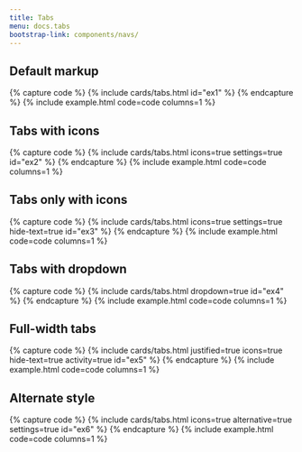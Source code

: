 ```yaml
---
title: Tabs
menu: docs.tabs
bootstrap-link: components/navs/
---
```


## Default markup

{% capture code %}
{% include cards/tabs.html id="ex1" %}
{% endcapture %}
{% include example.html code=code columns=1 %}

## Tabs with icons

{% capture code %}
{% include cards/tabs.html icons=true settings=true id="ex2" %}
{% endcapture %}
{% include example.html code=code columns=1 %}

## Tabs only with icons

{% capture code %}
{% include cards/tabs.html icons=true settings=true hide-text=true id="ex3" %}
{% endcapture %}
{% include example.html code=code columns=1 %}

## Tabs with dropdown

{% capture code %}
{% include cards/tabs.html dropdown=true id="ex4" %}
{% endcapture %}
{% include example.html code=code columns=1 %}

## Full-width tabs

{% capture code %}
{% include cards/tabs.html justified=true icons=true hide-text=true activity=true id="ex5" %}
{% endcapture %}
{% include example.html code=code columns=1 %}

## Alternate style

{% capture code %}
{% include cards/tabs.html icons=true alternative=true settings=true id="ex6" %}
{% endcapture %}
{% include example.html code=code columns=1 %}
